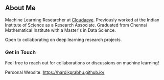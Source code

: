 ## About Me
Machine Learning Researcher at [Cloudaeye](https://www.cloudaeye.com/). Previously worked at the Indian Institute of Science as a Research Associate. Graduated from Chennai Mathematical Institute with a Master's in Data Science.

Open to collaborating on deep learning research projects.

### Get in Touch
Feel free to reach out for collaborations or discussions on machine learning!

Personal Website: https://hardikprabhu.github.io/


<!---
HardikPrabhu/HardikPrabhu is a ✨ special ✨ repository because its `README.md` (this file) appears on your GitHub profile.
You can click the Preview link to take a look at your changes.
--->


